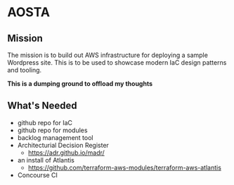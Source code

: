 # AOSTA

## Mission

The mission is to build out AWS infrastructure for deploying a sample Wordpress site.
This is to be used to showcase modern IaC design patterns and tooling.

**This is a dumping ground to offload my thoughts**

## What's Needed

* github repo for IaC
* github repo for modules
* backlog management tool
* Architecturial Decision Register
  * https://adr.github.io/madr/
* an install of Atlantis
  * https://github.com/terraform-aws-modules/terraform-aws-atlantis
* Concourse CI
